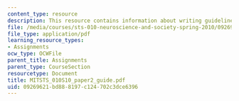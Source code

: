 ```yaml
---
content_type: resource
description: This resource contains information about writing guidelines.
file: /media/courses/sts-010-neuroscience-and-society-spring-2010/09269621bd888197c124702c3dce6396_MITSTS_010S10_paper2_guide.pdf
file_type: application/pdf
learning_resource_types:
- Assignments
ocw_type: OCWFile
parent_title: Assignments
parent_type: CourseSection
resourcetype: Document
title: MITSTS_010S10_paper2_guide.pdf
uid: 09269621-bd88-8197-c124-702c3dce6396
---
```

